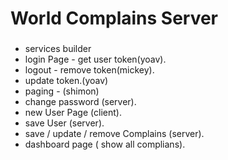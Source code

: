 # World Complains Server

###
 - services builder
 - login Page - get user token(yoav).
 - logout - remove token(mickey).
 - update token.(yoav)
 - paging - (shimon)
 - change password (server).
 - new User Page (client).
 - save User (server).
 - save / update / remove Complains (server).
 - dashboard page ( show all complians).
 
